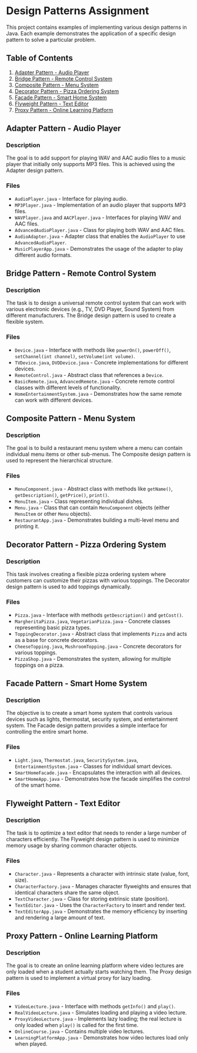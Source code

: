 # Design Patterns Assignment

This project contains examples of implementing various design patterns in Java. Each example demonstrates the application of a specific design pattern to solve a particular problem.

## Table of Contents

1. [Adapter Pattern - Audio Player](#adapter-pattern---audio-player)
2. [Bridge Pattern - Remote Control System](#bridge-pattern---remote-control-system)
3. [Composite Pattern - Menu System](#composite-pattern---menu-system)
4. [Decorator Pattern - Pizza Ordering System](#decorator-pattern---pizza-ordering-system)
5. [Facade Pattern - Smart Home System](#facade-pattern---smart-home-system)
6. [Flyweight Pattern - Text Editor](#flyweight-pattern---text-editor)
7. [Proxy Pattern - Online Learning Platform](#proxy-pattern---online-learning-platform)

## Adapter Pattern - Audio Player

### Description

The goal is to add support for playing WAV and AAC audio files to a music player that initially only supports MP3 files. This is achieved using the Adapter design pattern.

### Files
- `AudioPlayer.java` - Interface for playing audio.
- `MP3Player.java` - Implementation of an audio player that supports MP3 files.
- `WAVPlayer.java` and `AACPlayer.java` - Interfaces for playing WAV and AAC files.
- `AdvancedAudioPlayer.java` - Class for playing both WAV and AAC files.
- `AudioAdapter.java` - Adapter class that enables the `AudioPlayer` to use `AdvancedAudioPlayer`.
- `MusicPlayerApp.java` - Demonstrates the usage of the adapter to play different audio formats.

## Bridge Pattern - Remote Control System

### Description

The task is to design a universal remote control system that can work with various electronic devices (e.g., TV, DVD Player, Sound System) from different manufacturers. The Bridge design pattern is used to create a flexible system.

### Files
- `Device.java` - Interface with methods like `powerOn()`, `powerOff()`, `setChannel(int channel)`, `setVolume(int volume)`.
- `TVDevice.java`, `DVDDevice.java` - Concrete implementations for different devices.
- `RemoteControl.java` - Abstract class that references a `Device`.
- `BasicRemote.java`, `AdvancedRemote.java` - Concrete remote control classes with different levels of functionality.
- `HomeEntertainmentSystem.java` - Demonstrates how the same remote can work with different devices.

## Composite Pattern - Menu System

### Description

The goal is to build a restaurant menu system where a menu can contain individual menu items or other sub-menus. The Composite design pattern is used to represent the hierarchical structure.

### Files
- `MenuComponent.java` - Abstract class with methods like `getName()`, `getDescription()`, `getPrice()`, `print()`.
- `MenuItem.java` - Class representing individual dishes.
- `Menu.java` - Class that can contain `MenuComponent` objects (either `MenuItem` or other `Menu` objects).
- `RestaurantApp.java` - Demonstrates building a multi-level menu and printing it.

## Decorator Pattern - Pizza Ordering System

### Description

This task involves creating a flexible pizza ordering system where customers can customize their pizzas with various toppings. The Decorator design pattern is used to add toppings dynamically.

### Files
- `Pizza.java` - Interface with methods `getDescription()` and `getCost()`.
- `MargheritaPizza.java`, `VegetarianPizza.java` - Concrete classes representing basic pizza types.
- `ToppingDecorator.java` - Abstract class that implements `Pizza` and acts as a base for concrete decorators.
- `CheeseTopping.java`, `MushroomTopping.java` - Concrete decorators for various toppings.
- `PizzaShop.java` - Demonstrates the system, allowing for multiple toppings on a pizza.

## Facade Pattern - Smart Home System

### Description

The objective is to create a smart home system that controls various devices such as lights, thermostat, security system, and entertainment system. The Facade design pattern provides a simple interface for controlling the entire smart home.

### Files
- `Light.java`, `Thermostat.java`, `SecuritySystem.java`, `EntertainmentSystem.java` - Classes for individual smart devices.
- `SmartHomeFacade.java` - Encapsulates the interaction with all devices.
- `SmartHomeApp.java` - Demonstrates how the facade simplifies the control of the smart home.

## Flyweight Pattern - Text Editor

### Description

The task is to optimize a text editor that needs to render a large number of characters efficiently. The Flyweight design pattern is used to minimize memory usage by sharing common character objects.

### Files
- `Character.java` - Represents a character with intrinsic state (value, font, size).
- `CharacterFactory.java` - Manages character flyweights and ensures that identical characters share the same object.
- `TextCharacter.java` - Class for storing extrinsic state (position).
- `TextEditor.java` - Uses the `CharacterFactory` to insert and render text.
- `TextEditorApp.java` - Demonstrates the memory efficiency by inserting and rendering a large amount of text.

## Proxy Pattern - Online Learning Platform

### Description

The goal is to create an online learning platform where video lectures are only loaded when a student actually starts watching them. The Proxy design pattern is used to implement a virtual proxy for lazy loading.

### Files
- `VideoLecture.java` - Interface with methods `getInfo()` and `play()`.
- `RealVideoLecture.java` - Simulates loading and playing a video lecture.
- `ProxyVideoLecture.java` - Implements lazy loading; the real lecture is only loaded when `play()` is called for the first time.
- `OnlineCourse.java` - Contains multiple video lectures.
- `LearningPlatformApp.java` - Demonstrates how video lectures load only when played.




